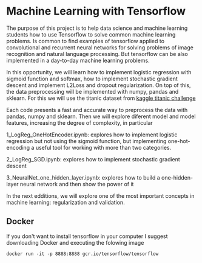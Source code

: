 # Machine Learning with Tensorflow


The purpose of this project is to help data science and machine learning students how to use Tensorflow to solve common machine learning problems. Is common to find examples of tensorflow applied to convolutional and recurrent neural networks for solving problems of image recognition and natural language processing. But tensorflow can be also implemented in a day-to-day machine learning problems.

In this opportunity, we will learn how to implement logistic regression with sigmoid function and softmax, how to implement stochastic gradient descent and implement L2Loss and dropout regularization. On top of this, the data preprocessing will be implemented with numpy, pandas and sklearn. For this we will use the titanic dataset from [kaggle titanic challenge](https://www.kaggle.com/c/titanic/data)

Each code presents a fast and accurate way to preprocess the data with pandas, numpy and sklearn. Then we will explore diferent model and model features, increasing the degree of complexity, in particular

1_LogReg_OneHotEncoder.ipynb: explores how to implement logistic regression but not using the sigmoid function, but implementing one-hot-encoding a useful tool for working with more than two categories.

2_LogReg_SGD.ipynb: explores how to implement stochastic gradient descent

3_NeuralNet_one_hidden_layer.ipynb: explores how to build a one-hidden-layer neural network and then show the power of it


In the next edditions, we will explore one of the most important concepts in machine learning: regularization and validation.

## Docker 

If you don't want to install tensorflow in your computer I suggest downloading Docker and executing the folowing image


```shell
docker run -it -p 8888:8888 gcr.io/tensorflow/tensorflow
```

